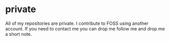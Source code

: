 # private
All of my repositories are private. I contribute to FOSS using another account. If you need to contact me you can drop me follow me and drop me a short note. 
